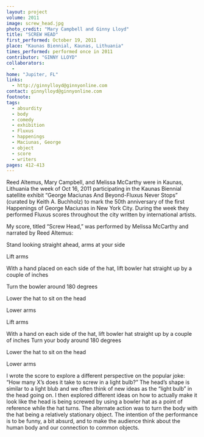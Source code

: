 ```yaml
---
layout: project
volume: 2011
image: screw_head.jpg
photo_credit: "Mary Campbell and Ginny Lloyd"
title: "SCREW HEAD"
first_performed: October 19, 2011
place: "Kaunas Biennial, Kaunas, Lithuania"
times_performed: performed once in 2011
contributor: "GINNY LLOYD"
collaborators: 
  - 
home: "Jupiter, FL"
links: 
  - http://ginnylloyd@ginnyonline.com
contact: ginnylloyd@ginnyonline.com
footnote: 
tags: 
  - absurdity
  - body
  - comedy
  - exhibition
  - Fluxus
  - happenings
  - Maciunas, George
  - object
  - score
  - writers
pages: 412-413
---
```


Reed Altemus, Mary Campbell, and Melissa McCarthy were in Kaunas, Lithuania the week of Oct 16, 2011 participating in the Kaunas Biennial satellite exhibit “George Maciunas And Beyond-Fluxus Never Stops” (curated by Keith A. Buchholz) to mark the 50th anniversary of the first Happenings of George Maciunas in New York City. During the week they performed Fluxus scores throughout the city written by international artists. 

My score, titled “Screw Head,” was performed by Melissa McCarthy and narrated by Reed Altemus: 

Stand looking straight ahead, arms at your side 

Lift arms 

With a hand placed on each side of the hat, lift bowler hat straight up by a couple of inches 

Turn the bowler around 180 degrees 

Lower the hat to sit on the head 

Lower arms 

Lift arms 

With a hand on each side of the hat, lift bowler hat straight up by a couple of inches Turn your body around 180 degrees 

Lower the hat to sit on the head 

Lower arms 

I wrote the score to explore a different perspective on the popular joke: “How many X’s does it take to screw in a light bulb?” The head’s shape is similar to a light blub and we often think of new ideas as the “light bulb” in the head going on. I then explored different ideas on how to actually make it look like the head is being screwed by using a bowler hat as a point of reference while the hat turns. The alternate action was to turn the body with the hat being a relatively stationary object. The intention of the performance is to be funny, a bit absurd, and to make the audience think about the human body and our connection to common objects.
